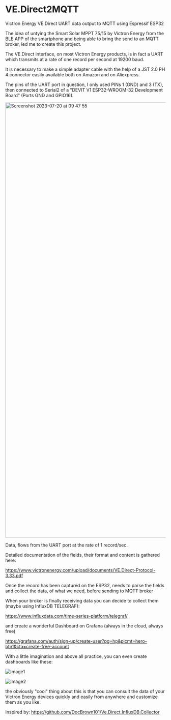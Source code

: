 # VE.Direct2MQTT
Victron Energy VE.Direct UART data output to MQTT using Espressif ESP32

The idea of untying the Smart Solar MPPT 75/15 by Victron Energy from the BLE APP of the smartphone and being able to bring the send to an MQTT broker, led me to create this project.

The VE.Direct interface, on most Victron Energy products, is in fact a UART which transmits at a rate of one record per second at 19200 baud.

It is necessary to make a simple adapter cable with the help of a JST 2.0 PH 4 connector easily available both on Amazon and on Aliexpress.

The pins of the UART port in question, I only used PINs 1 (GND) and 3 (TX), then connected to Serial2 of a "DEVIT V1 ESP32-WROOM-32 Development Board" (Ports GND and GPIO16).

<img width="1369" alt="Screenshot 2023-07-20 at 09 47 55" src="https://github.com/mk4001/VE.Direct2InfluxDB/assets/50479511/780e0403-754e-42f9-90fa-479fb00701fc">

Data, flows from the UART port at the rate of 1 record/sec.

Detailed documentation of the fields, their format and content is gathered here:

https://www.victronenergy.com/upload/documents/VE.Direct-Protocol-3.33.pdf

Once the record has been captured on the ESP32, needs to parse the fields and collect the data, of what we need, before sending to MQTT broker

When your broker is finally receiving data you can decide to collect them (maybe using InfluxDB TELEGRAF):

https://www.influxdata.com/time-series-platform/telegraf/

and create a wonderful Dashboard on Grafana (always in the cloud, always free)

https://grafana.com/auth/sign-up/create-user?pg=hp&plcmt=hero-btn1&cta=create-free-account

With a little imagination and above all practice, you can even create dashboards like these:

![image1](https://github.com/mk4001/VE.Direct2InfluxDB/assets/50479511/0b3f3881-2aa3-4213-99fa-47e8b954535b)

![image2](https://github.com/mk4001/VE.Direct2InfluxDB/assets/50479511/179841d6-7990-4e45-8d7f-5db96ba6c5a7)

the obviously "cool" thing about this is that you can consult the data of your Victron Energy devices quickly and easily from anywhere and customize them as you like.

Inspired by: https://github.com/DocBrown101/Ve.Direct.InfluxDB.Collector
